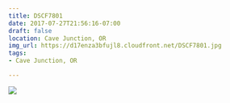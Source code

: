 ```yaml
---
title: DSCF7801
date: 2017-07-27T21:56:16-07:00
draft: false
location: Cave Junction, OR
img_url: https://d17enza3bfujl8.cloudfront.net/DSCF7801.jpg
tags:
- Cave Junction, OR

---
```


![](https://d17enza3bfujl8.cloudfront.net/DSCF7801.jpg)

